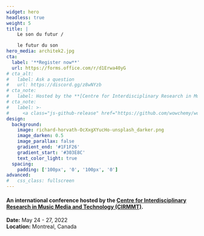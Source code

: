```yaml
---
widget: hero
headless: true
weight: 5
title: |
    Le son du futur /

    le futur du son
hero_media: architek2.jpg
cta:
  label: '**Register now**'
  url: https://forms.office.com/r/d1Erwa40yG
# cta_alt:
#   label: Ask a question
#   url: https://discord.gg/z8wNYzb
# cta_note:
#   label: Hosted by the **[Centre for Interdisciplinary Research in Music Media and Technology (CIRMMT)](#)**. 
# cta_note:
#   label: >-
#     <a class="js-github-release" href="https://github.com/wowchemy/wowchemy-hugo-themes/releases" data-repo="wowchemy/wowchemy-hugo-themes">Latest release<!-- V --></a><div style="text-shadow: none;"><a class="github-button" href="https://github.com/wowchemy/wowchemy-hugo-themes" data-icon="octicon-star" data-size="large" data-show-count="true" aria-label="Star">Star Wowchemy site builder for Hugo</a></div><div style="text-shadow: none;"><a class="github-button" href="https://github.com/wowchemy/starter-hugo-academic" data-icon="octicon-star" data-size="large" data-show-count="true" aria-label="Star">Star the Academic template</a></div>
design:
  background:
    image: richard-horvath-OcXxgXYucHo-unsplash_darker.png
    image_darken: 0.5
    image_parallax: false
    gradient_end: '#1F1F26'
    gradient_start: '#303E8C'
    text_color_light: true
  spacing: 
    padding: ['100px', '0', '100px', '0']
advanced:
#   css_class: fullscreen
---
```


#### An international conference hosted by the **[Centre for Interdisciplinary Research in Music Media and Technology (CIRMMT)](https://cirmmt.org)**. 

**Date:** May 24 - 27, 2022  
**Location:** Montreal, Canada

&nbsp;
